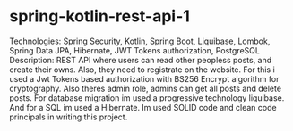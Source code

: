 ﻿# spring-kotlin-rest-api-1
Technologies: Spring Security, Kotlin, Spring Boot, Liquibase, Lombok, Spring Data JPA, Hibernate, JWT Tokens authorization, PostgreSQL
Description: REST API where users can read other peopless posts, and create their owns. Also, they need to registrate on the website. For this i used a Jwt Tokens based authorization with BS256 Encrypt algorithm for cryptography. Also theres admin role, admins can get all posts and delete posts. For database migration im used a progressive technology liquibase. And for a SQL im used a Hibernate. Im used SOLID code and clean code principals in writing this project.
